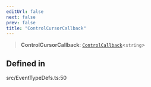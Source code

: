 ```yaml
---
editUrl: false
next: false
prev: false
title: "ControlCursorCallback"
---
```


> **ControlCursorCallback**: [`ControlCallback`](/api/type-aliases/controlcallback/)\<`string`\>

## Defined in

src/EventTypeDefs.ts:50
